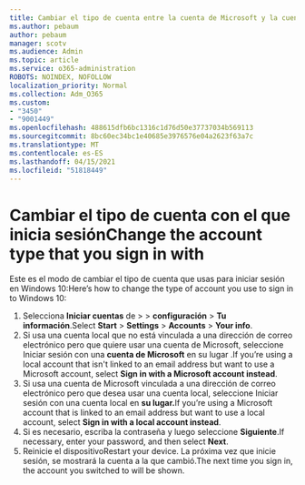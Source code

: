 ```yaml
---
title: Cambiar el tipo de cuenta entre la cuenta de Microsoft y la cuenta local
ms.author: pebaum
author: pebaum
manager: scotv
ms.audience: Admin
ms.topic: article
ms.service: o365-administration
ROBOTS: NOINDEX, NOFOLLOW
localization_priority: Normal
ms.collection: Adm_O365
ms.custom:
- "3450"
- "9001449"
ms.openlocfilehash: 488615dfb6bc1316c1d76d50e37737034b569113
ms.sourcegitcommit: 8bc60ec34bc1e40685e3976576e04a2623f63a7c
ms.translationtype: MT
ms.contentlocale: es-ES
ms.lasthandoff: 04/15/2021
ms.locfileid: "51818449"
---
```

# <a name="change-the-account-type-that-you-sign-in-with"></a><span data-ttu-id="9845b-102">Cambiar el tipo de cuenta con el que inicia sesión</span><span class="sxs-lookup"><span data-stu-id="9845b-102">Change the account type that you sign in with</span></span>

<span data-ttu-id="9845b-103">Este es el modo de cambiar el tipo de cuenta que usas para iniciar sesión en Windows 10:</span><span class="sxs-lookup"><span data-stu-id="9845b-103">Here’s how to change the type of account you use to sign in to Windows 10:</span></span>

1. <span data-ttu-id="9845b-104">Selecciona **Iniciar cuentas** de  >    >  **configuración**  >  **Tu información**.</span><span class="sxs-lookup"><span data-stu-id="9845b-104">Select **Start** > **Settings** > **Accounts** > **Your info**.</span></span>
2. <span data-ttu-id="9845b-105">Si usa una cuenta local que no está vinculada a una dirección de correo electrónico pero que quiere usar una cuenta de Microsoft, seleccione Iniciar sesión con una **cuenta de Microsoft** en su lugar .</span><span class="sxs-lookup"><span data-stu-id="9845b-105">If you’re using a local account that isn't linked to an email address but want to use a Microsoft account, select **Sign in with a Microsoft account instead**.</span></span>
3. <span data-ttu-id="9845b-106">Si usa una cuenta de Microsoft vinculada a una dirección de correo electrónico pero que desea usar una cuenta local, seleccione Iniciar sesión con una cuenta local en **su lugar.**</span><span class="sxs-lookup"><span data-stu-id="9845b-106">If you’re using a Microsoft account that is linked to an email address but want to use a local account, select **Sign in with a local account instead**.</span></span>
4. <span data-ttu-id="9845b-107">Si es necesario, escriba la contraseña y luego seleccione **Siguiente**.</span><span class="sxs-lookup"><span data-stu-id="9845b-107">If necessary, enter your password, and then select **Next**.</span></span>
5. <span data-ttu-id="9845b-108">Reinicie el dispositivo</span><span class="sxs-lookup"><span data-stu-id="9845b-108">Restart your device.</span></span> <span data-ttu-id="9845b-109">La próxima vez que inicie sesión, se mostrará la cuenta a la que cambió.</span><span class="sxs-lookup"><span data-stu-id="9845b-109">The next time you sign in, the account you switched to will be shown.</span></span>